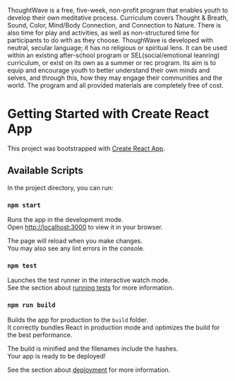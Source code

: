 ThoughtWave is a free, five-week, non-profit program that enables youth to develop their own meditative process. Curriculum covers Thought & Breath, Sound, Color, Mind/Body Connection, and Connection to Nature. There is also time for play and activities, as well as non-structured time for participants to do with as they choose. ThoughWave is developed with neutral, secular language; it has no religious or spiritual lens. It can be used within an existing after-school program or SEL(social/emotional leanring) curriculum, or exist on its own as a summer or rec program. Its aim is to equip and encourage youth to better understand their own minds and selves, and through this, how they may engage their communities and the world. The program and all provided materials are completely free of cost.


# Getting Started with Create React App

This project was bootstrapped with [Create React App](https://github.com/facebook/create-react-app).

## Available Scripts

In the project directory, you can run:

### `npm start`

Runs the app in the development mode.\
Open [http://localhost:3000](http://localhost:3000) to view it in your browser.

The page will reload when you make changes.\
You may also see any lint errors in the console.

### `npm test`

Launches the test runner in the interactive watch mode.\
See the section about [running tests](https://facebook.github.io/create-react-app/docs/running-tests) for more information.

### `npm run build`

Builds the app for production to the `build` folder.\
It correctly bundles React in production mode and optimizes the build for the best performance.

The build is minified and the filenames include the hashes.\
Your app is ready to be deployed!

See the section about [deployment](https://facebook.github.io/create-react-app/docs/deployment) for more information.